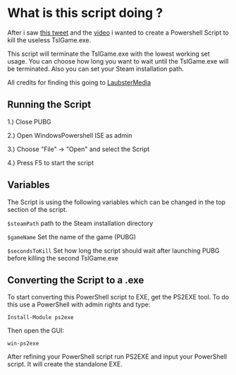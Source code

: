 
# What is this script doing ?

After i saw [this tweet](https://twitter.com/LaubsterMedia/status/1749572275026919557) and the [video](https://www.youtube.com/watch?v=jd9YLWUgOto) i wanted to create a Powershell Script to kill the useless TslGame.exe. 

This script will terminate the TslGame.exe with the lowest working set usage. You can choose how long you want to wait until the TslGame.exe will be terminated. Also you can set your Steam installation path.

All credits for finding this going to [LaubsterMedia](https://twitter.com/LaubsterMedia)


## Running the Script
1.) Close PUBG

2.) Open WindowsPowershell ISE as admin

3.) Choose "File" -> "Open" and select the Script

4.) Press F5 to start the script


## Variables
The Script is using the following variables which can be changed in the top section of the script.

`$steamPath` path to the Steam installation directory

`$gameName` Set the name of the game (PUBG)

`$secondsToKill` Set how long the script should wait after launching PUBG before killing the second TslGame.exe


## Converting the Script to a .exe
To start converting this PowerShell script to EXE, get the PS2EXE tool. To do this use a PowerShell with admin rights and type:

`Install-Module ps2exe`

Then open the GUI:

`win-ps2exe`

After refining your PowerShell script run PS2EXE and input your PowerShell script. It will create the standalone EXE.
